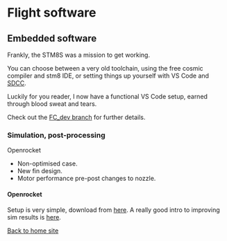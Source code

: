 # Flight software

## Embedded software

Frankly, the STM8S was a mission to get working.

You can choose between a very old toolchain, using
the free cosmic compiler and stm8 IDE, or setting
things up yourself with VS Code and [SDCC](https://sdcc.sourceforge.net/).

Luckily for you reader, I now have a functional VS Code setup,
earned through blood sweat and tears.

Check out the [FC_dev branch](
    https://github.com/shaunlowis/rocketeering/tree/FC_dev
 ) for further details.

### Simulation, post-processing

Openrocket

- Non-optimised case.
- New fin design.
- Motor performance pre-post changes to nozzle.

#### Openrocket

Setup is very simple, download from [here](https://openrocket.info/downloads.html?vers=23.09).
A really good intro to improving sim results is [here](https://openrocket.info/tutorials/sim-results.html).

[Back to home site](https://shaunlowis.github.io/rocketeering/)